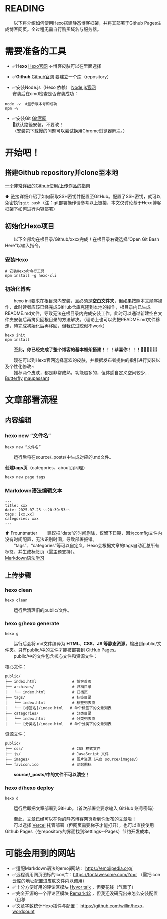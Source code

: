 # READING

&emsp;&emsp;以下将介绍如何使用Hexo搭建静态博客框架，并将其部署于Github Pages生成博客网页。全过程无需自行购买域名与服务器。

# 需要准备的工具  

- ✅**Hexo** [Hexo官网](https://hexo.io/zh-cn/) ←博客皮肤可以在里面选择  

- ✅**Github** [Github官网](https://github.com/) 要建立一个库（repository）

- ✅安装Node.js（Hexo 依赖） [Node.js官网](https://nodejs.org/zh-cn)  
安装后在cmd检查是否安装成功：  

```
node -v  #显示版本号即成功
npm -v
```

- ✅安装Git [Git官网](https://git-scm.cn/downloads)  
🌟默认路径安装，不要改！  
（安装包下载慢的问题可以尝试换用Chrome浏览器解决。）  

# 开始吧！

## 搭建Github repository并clone至本地  

[一个非常详细的Github使用/上传作品的指南](https://blog.csdn.net/A1_3_9_7/article/details/144674444?utm_medium=distribute.pc_relevant.none-task-blog-2~default~baidujs_baidulandingword~default-0-144674444-blog-149396411.235^v43^pc_blog_bottom_relevance_base1&spm=1001.2101.3001.4242.1&utm_relevant_index=3)

⬆️ 链接详细介绍了如何获取SSH密钥并配置至GitHub。配置了SSH密钥，就可以免密执行`git push`（注：git部署操作请参考以上链接，本文仅讨论基于Hexo博客框架下如何进行内容部署）


## 初始化Hexo项目  
&emsp;&emsp;以下全部均在根目录/Github/xxxx完成！在根目录右键选择“Open Git Bash Here”以输入指令。

### 安装Hexo  

```
# 安装Hexo命令行工具
npm install -g hexo-cli
```

### 初始化博客  
&emsp;&emsp;hexo init要求在根目录内安装，且必须是**空白文件夹**，但如果按照本文顺序操作，此时读者应该已经完成GitHub仓库克隆到本地的操作，根目录内已生成README.md文件，导致无法在根目录内完成安装工作。此时可以通过新建空白文件夹安装后再拷贝回根目录的方法解决。（理论上也可以先把README.md文件移走，待完成初始化后再移回，但我试过貌似不work）  

```
hexo init
npm install
```

&emsp;&emsp;**至此，你已经完成了整个博客的基本框架搭建！！！恭喜你！！！**👏🏻👏🏻👏🏻

&emsp;&emsp;现在可以到Hexo官网选择喜欢的皮肤，并根据发布者提供的指引进行安装以及个性化修改~  
&emsp;&emsp;推荐两个皮肤，都是非常成熟，功能超多的，但体感自定义空间较少...  
[Butterfly](https://butterfly.js.org/)
[maupassant](https://www.haomwei.com/technology/maupassant-hexo.html)

# 文章部署流程  

## 内容编辑

### hexo new “文件名”  

```
hexo new “文件名”
```

&emsp;&emsp;运行后将在source/_posts/中生成对应的.md文件。  

**创建tags页**（categories、about页同理）

```
hexo new page tags
```

### Markdown语法编辑文本  

```
---
title: xxx
date: 2025-07-25 ~~20:39:53~~
tags: [xx,xx]
categories: xxx
---
```

⬆️ Frountmatter
&emsp;&emsp;建议把“date”的时间删除，仅留下日期，因为comfig文件内没有时间配置，无法识别时间，导致部署报错。  
&emsp;&emsp;“tags”、“categories”等可以自定义，Hexo会根据文章的tags自动汇总所有标签，并生成标签页（需主题支持）。  
[Markdown语法学习](https://markdown.com.cn/)

## 上传步骤

### hexo clean

```
hexo clean
```

&emsp;&emsp;运行后清理旧的pubilc/文件。

### hexo g/hexo generate

```
hexo g
```

&emsp;&emsp;运行后会将.md文件编译为 **HTML、CSS、JS 等静态资源**，输出到public/文件夹。只有public/中的文件才能被部署到 GitHub Pages。  
&emsp;&emsp;pubilc/中的文件包含核心文件和资源文件：  

核心文件：

```
public/
├── index.html                # 博客首页
├── archives/                 # 归档目录
│   └── index.html            # 归档页
├── tags/                     # 标签目录
│   └── index.html            # 标签列表页
│   └── [标签名]/index.html   # 单个标签下的文章列表
├── categories/               # 分类目录
│   └── index.html            # 分类列表页
│   └── [分类名]/index.html   # 单个分类下的文章列表
```

资源文件：

```
public/
├── css/                      # CSS 样式文件
├── js/                       # JavaScript 文件
├── images/                   # 图片资源（来自 source/images/）
└── favicon.ico               # 网站图标
```

&emsp;&emsp;**source/_posts/中的文件不可以清空！**

### hexo d/hexo deploy

```
hexo d
```

&emsp;&emsp;运行后即把文章部署到GitHub。（首次部署会要求输入 GitHub 账号密码）

&emsp;&emsp;至此，文章已经可以在你的静态博客网页看到你发布的文章啦！  
&emsp;&emsp;可以选择 [Vercel](https://markdown.com.cn/) 托管部署（但网页需要梯子才能打开），也可以直接使用Github Pages（在repository的界面找到Settings--Pages）节约开发成本。

# 可能会用到的网站

- ✅适配Markdown语法的emoji网站： https://emojipedia.org/  
- ✅远程调用网页图标的icon库：https://fontawesome.com/?o=r （需把icon云库的地址配置进皮肤文件内以调用）  
- ✅十分方便好用的评论区模块 [Hyvor talk](https://talk.hyvor.com/) ，但要花钱（气晕了）  
- ✅完全开源的一个评论区模块 [Remark42](https://remark42.com/) ，但我还没研究出来怎么安装配置（目移  
- ✅文章字数统计Hexo插件与配置： https://github.com/willin/hexo-wordcount
